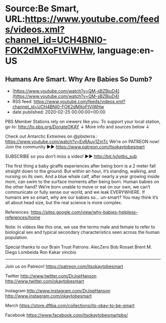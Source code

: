 # Source:Be Smart, URL:https://www.youtube.com/feeds/videos.xml?channel_id=UCH4BNI0-FOK2dMXoFtViWHw, language:en-US

## Humans Are Smart. Why Are Babies So Dumb?
 - [https://www.youtube.com/watch?v=QM-sBZBiuD4](https://www.youtube.com/watch?v=QM-sBZBiuD4)
 - RSS feed: https://www.youtube.com/feeds/videos.xml?channel_id=UCH4BNI0-FOK2dMXoFtViWHw
 - date published: 2020-02-25 00:00:00+00:00

PBS Member Stations rely on viewers like you. To support your local station, go to: http://to.pbs.org/DonateOKAY
↓ More info and sources below ↓

Check out Antarctic Extremes on @pbsterra : https://www.youtube.com/watch?v=EvRAuy1ZmTc 
We’re on PATREON now! Join the community ►► https://www.patreon.com/itsokaytobesmart

SUBSCRIBE so you don’t miss a video! ►► http://bit.ly/iotbs_sub 

The first thing a baby giraffe experiences after being born is a 2 meter fall straight down to the ground. But within an hour, it’s standing, walking, and nursing on its own. And a blue whale calf, after nearly a year growing inside mom, can swim to the surface moments after being born. Human babies on the other hand? We’re born unable to move or eat on our own, we can’t communicate or fully sense our world, and we leak EVERYWHERE. If humans are so smart, why are our babies so… un-smart? You may think it’s all about head size, but the real science is more complex.

References: https://sites.google.com/view/why-babies-helpless-references/home 

Note: In videos like this one, we use the terms male and female to refer to biological sex and typical secondary characteristics seen across the human population.

Special thanks to our Brain Trust Patrons:
AlecZero
Bob Rosset
Brent M.
Diego Lombeida
Ron Kakar
vincbis

-----------
Join us on Patreon! 
https://patreon.com/itsokaytobesmart

Twitter 
http://www.twitter.com/DrJoeHanson
http://www.twitter.com/okaytobesmart 

Instagram 
http://www.instagram.com/DrJoeHanson 
http://www.instagram.com/okaytobesmart 

Merch
https://store.dftba.com/collections/its-okay-to-be-smart

Facebook
https://www.facebook.com/itsokaytobesmartpbs/

